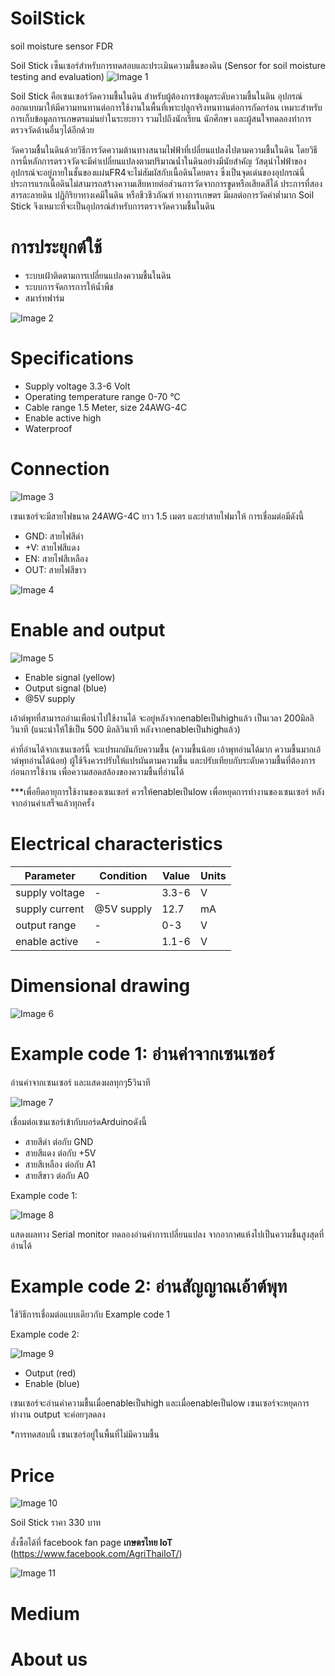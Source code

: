 # SoilStick
soil moisture sensor FDR

Soil Stick เซ็นเซอร์สำหรับการทดสอบและประเมินความชื้นของดิน (Sensor for soil moisture testing and evaluation)
![Image 1](https://github.com/Chunlamin/SoilStick/blob/master/Images/97583103_1436400656749112_2738311323606581248_n.jpg)

Soil Stick คือเซนเซอร์วัดความชื้นในดิน สำหรับผู้ต้องการข้อมูลระดับความชื้นในดิน อุปกรณ์ออกแบบมาให้มีความทนทานต่อการใช้งานในพื้นที่เพาะปลูกจริงทนทานต่อการกัดกร่อน เหมาะสำหรับการเก็บข้อมูลการเกษตรแม่นยำในระยะยาว รวมไปถึงนักเรียน นักศึกษา และผู้สนใจทดลองทำการตรวจวัดด้านอื่นๆได้อีกด้วย

วัดความชื้นในดินด้วยวิธีการวัดความต้านทางสนามไฟฟ้าที่เปลี่ยนแปลงไปตามความชื้นในดิน โดยวิธีการนี้หลักการตรวจวัดจะมีค่าเปลี่ยนแปลงตามปริมาณน้ำในดินอย่างมีนัยสำคัญ วัสดุนำไฟฟ้าของอุปกรณ์จะอยู่ภายในชั้นของแผ่นFR4จะไม่สัมผัสกับเนื้อดินโดยตรง ซึ่งเป็นจุดเด่นของอุปกรณ์นี้ ประการแรกเนื้อดินไม่สามารถสร้างความเสียหายต่อส่วนการวัดจากการขูดหรือเสียดสีได้ ประการที่สองสารละลายดิน ปฏิกิริยาทางเคมีในดิน หรือชีวชีวภัณฑ์ ทางการเกษตร มีผลต่อการวัดค่าต่ำมาก Soil Stick จึงเหมาะที่จะเป็นอุปกรณ์สำหรับการตรวจวัดความชื้นในดิน

# การประยุกต์ใช้
- ระบบเฝ้าติดตามการเปลี่ยนแปลงความชื้นในดิน
- ระบบการจัดการการให้น้ำพืช
- สมาร์ทฟาร์ม

![Image 2](https://github.com/Chunlamin/SoilStick/blob/master/Images/Screenshot_189.png)

# Specifications
- Supply voltage 3.3-6 Volt
- Operating temperature range 0-70 °C
- Cable range 1.5 Meter, size 24AWG-4C
- Enable active high
- Waterproof

# Connection

![Image 3](https://github.com/Chunlamin/SoilStick/blob/master/Images/Screenshot_188.png)

เซนเซอร์จะมีสายไฟขนาด 24AWG-4C ยาว 1.5 เมตร และยำสายไฟมาให้ การเชื่อมต่อมีดังนี้

- GND: สายไฟสีดำ
- +V: สายไฟสีแดง
- EN: สายไฟสีเหลือง
- OUT: สายไฟสีขาว

![Image 4](https://github.com/Chunlamin/SoilStick/blob/master/Images/IMG_20200416_163508.jpg)

# Enable and output

![Image 5](https://github.com/Chunlamin/SoilStick/blob/master/Images/pic_88_1.bmp)

- Enable signal (yellow)
- Output signal (blue)
- @5V supply

เอ้าต์พุทที่สามารถอ่านเพือนำไปใช้งานได้ จะอยู่หลังจากenableเป็นhighแล้ว เป็นเวลา 200มิลลิวินาที (แนะนำให้ใช้เป็น 500 มิลลิวินาที หลังจากenableเป็นhighแล้ว)

ค่าที่อ่านได้จากเซนเซอร์นี้ จะแปรผกผันกับความชื้น (ความชื้นน้อย เอ้าพุทอ่านได้มาก ความชื้นมากเอ้าต์พุทอ่านได้น้อย) ผู้ใช้จึงควรปรับให้แปรผันตามความชื้น และปรับเทียบกับระดับความชื้นที่ต้องการก่อนการใช้งาน เพื่อความสอดสล้องของความชื้นที่อ่านได้

***เพื่อยืดอายุการใช้งานของเซนเซอร์ ควรให้enableเป็นlow เพื่อหยุดการทำงานของเซนเซอร์ หลังจากอ่านค่าเสร็จแล้วทุกครั้ง

# Electrical characteristics

| Parameter | Condition | Value | Units |
| --- | --- | --- | --- |
| supply voltage | - | 3.3-6 | V |
| supply current | @5V supply | 12.7 | mA |
| output range | - | 0-3 | V |
| enable active | - | 1.1-6 | V |

# Dimensional drawing

![Image 6](https://github.com/Chunlamin/SoilStick/blob/master/Images/Screenshot_186.png)

# Example code 1: อ่านค่าจากเซนเซอร์
อ่านค่าจากเซนเซอร์ และแสดงผลทุกๆ5วินาที

![Image 7](https://github.com/Chunlamin/SoilStick/blob/master/Images/IMG_20200415_105151.JPG)

เชื่อมต่อเซนเซอร์เข้ากับบอร์ดArduinoดังนี้
- สายสีดำ ต่อกับ GND
- สายสีแดง ต่อกับ +5V
- สายสีเหลือง ต่อกับ A1
- สายสีขาว ต่อกับ A0

Example code 1:

![Image 8](https://github.com/Chunlamin/SoilStick/blob/master/Images/Screenshot_190.png)

แสดงผลทาง Serial monitor ทดลองอ่านค่าการเปลี่ยนแปลง จากอากาศแห้งไปเป็นความชื้นสูงสุดที่อ่านได้

# Example code 2: อ่านสัญญาณเอ้าต์พุท
ใช้วิธีการเชื่อมต่อแบบเดียวกับ Example code 1

Example code 2:

![Image 9](https://github.com/Chunlamin/SoilStick/blob/master/Images/Screenshot_191.png)
- Output (red)
- Enable (blue)

เซนเซอร์จะอ่านค่าความชื้นเมื่อenableเป็นhigh และเมื่อenableเป็นlow เซนเซอร์จะหยุดการทำงาน output จะค่อยๆลดลง

*การทดสอบนี้ เซนเซอร์อยู่ในพื้นที่ไม่มีความชื้น

# Price
![Image 10](https://github.com/Chunlamin/SoilStick/blob/master/Images/93885244_2867292716639462_5648328941421723648_n.jpg)

Soil Stick ราคา 330 บาท

สั่งซื้อได้ที่ facebook fan page **เกษตรไทย IoT** (https://www.facebook.com/AgriThaiIoT/)

![Image 11](https://github.com/Chunlamin/SoilStick/blob/master/Images/90270899_126421142269799_7999289821870686208_n.png)

# Medium

# About us
